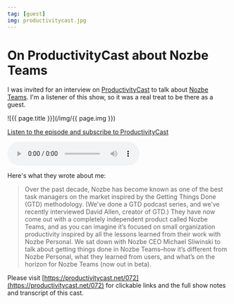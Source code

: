 ```yaml
---
tag: [guest]
img: productivitycast.jpg
---
```


# On ProductivityCast about Nozbe Teams

I was invited for an interview on [ProductivityCast][cast] to talk about [Nozbe Teams](https://nozbe.com/). I'm a listener of this show, so it was a real treat to be there as a guest.

<!--More-->

![{{ page.title }}](/img/{{ page.img }})

[Listen to the episode and subscribe to ProductivityCast][cast]

<audio controls>
<source src="https://content.blubrry.com/productivitycast/072-getting-things-done-in-nozbe-teams-with-michael-sliwinski-productivitycast.mp3" type="audio/mpeg">
</audio>

Here's what they wrote about me:

> Over the past decade, Nozbe has become known as one of the best task managers on the market inspired by the Getting Things Done (GTD) methodology. (We’ve done a GTD podcast series, and we’ve recently interviewed David Allen, creator of GTD.) They have now come out with a completely independent product called Nozbe Teams, and as you can imagine it’s focused on small organization productivity inspired by all the lessons learned from their work with Nozbe Personal. We sat down with Nozbe CEO Michael Sliwinski to talk about getting things done in Nozbe Teams–how it’s different from Nozbe Personal, what they learned from users, and what’s on the horizon for Nozbe Teams (now out in beta).

Please visit [https://productivitycast.net/072](https://productivitycast.net/072) for clickable links and the full show notes and transcript of this cast.

[cast]: https://productivitycast.net/072-getting-things-done-in-nozbe-teams-with-nozbe-ceo-michael-sliwinski/